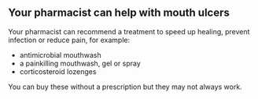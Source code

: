 ## Your pharmacist can help with mouth ulcers

Your pharmacist can recommend a treatment to speed up healing, prevent infection or reduce pain, for example:

- antimicrobial mouthwash 
- a painkilling mouthwash, gel or spray
- corticosteroid lozenges

You can buy these without a prescription but they may not always work.
